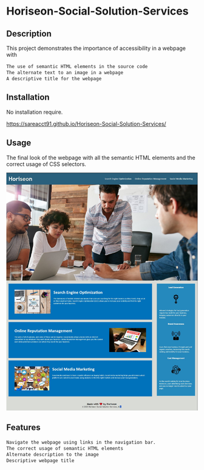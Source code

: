 # Horiseon-Social-Solution-Services

## Description

This project demonstrates the importance of accessibility in a webpage with 

    The use of semantic HTML elements in the source code
    The alternate text to an image in a webpage
    A descriptive title for the webpage

## Installation

No installation require.

https://sareacct91.github.io/Horiseon-Social-Solution-Services/

## Usage

The final look of the webpage with all the semantic HTML elements and the correct usage of CSS selectors.

![alt text](Assets/images/screenshot-page.jpg)

## Features

    Navigate the webpage using links in the navigation bar.
    The correct usage of semantic HTML elements
    Alternate description to the image
    Descriptive webpage title